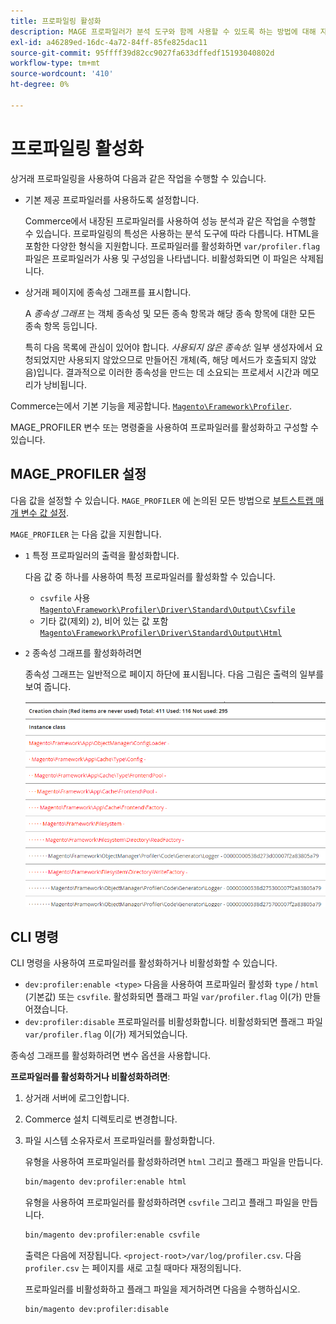 ```yaml
---
title: 프로파일링 활성화
description: MAGE 프로파일러가 분석 도구와 함께 사용할 수 있도록 하는 방법에 대해 자세히 알아보십시오.
exl-id: a46289ed-16dc-4a72-84ff-85fe825dac11
source-git-commit: 95ffff39d82cc9027fa633dffedf15193040802d
workflow-type: tm+mt
source-wordcount: '410'
ht-degree: 0%

---
```


# 프로파일링 활성화

상거래 프로파일링을 사용하여 다음과 같은 작업을 수행할 수 있습니다.

- 기본 제공 프로파일러를 사용하도록 설정합니다.

  Commerce에서 내장된 프로파일러를 사용하여 성능 분석과 같은 작업을 수행할 수 있습니다. 프로파일링의 특성은 사용하는 분석 도구에 따라 다릅니다. HTML을 포함한 다양한 형식을 지원합니다. 프로파일러를 활성화하면 `var/profiler.flag` 파일은 프로파일러가 사용 및 구성임을 나타냅니다. 비활성화되면 이 파일은 삭제됩니다.

- 상거래 페이지에 종속성 그래프를 표시합니다.

  A _종속성 그래프_ 는 객체 종속성 및 모든 종속 항목과 해당 종속 항목에 대한 모든 종속 항목 등입니다.

  특히 다음 목록에 관심이 있어야 합니다. _사용되지 않은 종속성_: 일부 생성자에서 요청되었지만 사용되지 않았으므로 만들어진 개체(즉, 해당 메서드가 호출되지 않았음)입니다. 결과적으로 이러한 종속성을 만드는 데 소요되는 프로세서 시간과 메모리가 낭비됩니다.

Commerce는에서 기본 기능을 제공합니다. [`Magento\Framework\Profiler`][profiler].

MAGE_PROFILER 변수 또는 명령줄을 사용하여 프로파일러를 활성화하고 구성할 수 있습니다.

## MAGE_PROFILER 설정

다음 값을 설정할 수 있습니다. `MAGE_PROFILER` 에 논의된 모든 방법으로 [부트스트랩 매개 변수 값 설정](../bootstrap/set-parameters.md).

`MAGE_PROFILER` 는 다음 값을 지원합니다.

- `1` 특정 프로파일러의 출력을 활성화합니다.

  다음 값 중 하나를 사용하여 특정 프로파일러를 활성화할 수 있습니다.

   - `csvfile` 사용 [`Magento\Framework\Profiler\Driver\Standard\Output\Csvfile`][csvfile]
   - 기타 값(제외) `2`), 비어 있는 값 포함 [`Magento\Framework\Profiler\Driver\Standard\Output\Html`][html]

- `2` 종속성 그래프를 활성화하려면

  종속성 그래프는 일반적으로 페이지 하단에 표시됩니다. 다음 그림은 출력의 일부를 보여 줍니다.

  ![종속성 그래프](../../assets/configuration/depend-graphs.png)

## CLI 명령

CLI 명령을 사용하여 프로파일러를 활성화하거나 비활성화할 수 있습니다.

- `dev:profiler:enable <type>` 다음을 사용하여 프로파일러 활성화 `type` / `html` (기본값) 또는 `csvfile`. 활성화되면 플래그 파일 `var/profiler.flag` 이(가) 만들어졌습니다.
- `dev:profiler:disable` 프로파일러를 비활성화합니다. 비활성화되면 플래그 파일 `var/profiler.flag` 이(가) 제거되었습니다.

종속성 그래프를 활성화하려면 변수 옵션을 사용합니다.

**프로파일러를 활성화하거나 비활성화하려면**:

1. 상거래 서버에 로그인합니다.
1. Commerce 설치 디렉토리로 변경합니다.
1. 파일 시스템 소유자로서 프로파일러를 활성화합니다.

   유형을 사용하여 프로파일러를 활성화하려면 `html` 그리고 플래그 파일을 만듭니다.

   ```bash
   bin/magento dev:profiler:enable html
   ```

   유형을 사용하여 프로파일러를 활성화하려면 `csvfile` 그리고 플래그 파일을 만듭니다.

   ```bash
   bin/magento dev:profiler:enable csvfile
   ```

   출력은 다음에 저장됩니다. `<project-root>/var/log/profiler.csv`. 다음 `profiler.csv` 는 페이지를 새로 고칠 때마다 재정의됩니다.

   프로파일러를 비활성화하고 플래그 파일을 제거하려면 다음을 수행하십시오.

   ```bash
   bin/magento dev:profiler:disable
   ```

<!-- link definitions -->

[csvfile]: https://github.com/magento/magento2/blob/2.4/lib/internal/Magento/Framework/Profiler/Driver/Standard/Output/Csvfile.php
[html]: https://github.com/magento/magento2/blob/2.4/lib/internal/Magento/Framework/Profiler/Driver/Standard/Output/Html.php
[profiler]: https://github.com/magento/magento2/blob/2.4/lib/internal/Magento/Framework/Profiler.php
